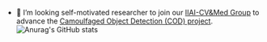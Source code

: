 - 👯 I’m looking self-motivated researcher to join our [IIAI-CV&Med Group](http://dpfan.net/people/) to advance the [Camoulfaged Object Detection (COD) project](http://dpfan.net/camouflage). 
![Anurag's GitHub stats](https://github-readme-stats.vercel.app/api?username=DengPingFan&show_icons=true&theme=radical)  




